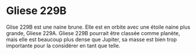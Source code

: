 # Gliese 229B

Glise 229B est une naine brune. Elle est en orbite avec une étoile naine plus
grande, Gliese 229A. Gliese 229B pourrait être classée comme planète, mais elle
est beaucoup plus dense que Jupiter, sa masse est bien trop importante pour la
considérer en tant que telle.
